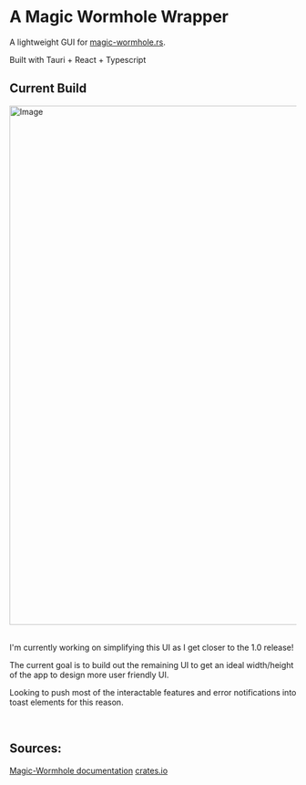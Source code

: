 # A Magic Wormhole Wrapper
A lightweight GUI for [magic-wormhole.rs](https://github.com/magic-wormhole/magic-wormhole.rs/).

Built with Tauri + React + Typescript

## Current Build

<img width="712" height="910" alt="Image" src="https://github.com/user-attachments/assets/0dcb3339-31ac-49f7-9130-d7f8ad7830c6" />

<br/>
<br/>

I'm currently working on simplifying this UI as I get closer to the 1.0 release! 

The current goal is to build out the remaining UI to get an ideal width/height of the app to design more user friendly UI.

Looking to push most of the interactable features and error notifications into toast elements for this reason. 

<br/>

## Sources:
[Magic-Wormhole documentation](https://magic-wormhole.readthedocs.io/en/latest/)
[crates.io](https://crates.io/crates/magic-wormhole)
